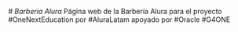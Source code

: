 <em># Barberia Alura </em>
Página web de la Barbería Alura para el proyecto #OneNextEducation por #AluraLatam apoyado por #Oracle #G4ONE

